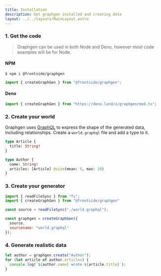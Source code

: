 ```yaml
---
title: Installation
description: Get graphgen installed and creating data
layout: ../../layouts/MainLayout.astro
---
```


### 1. Get the code

> Graphgen can be used in both Node and Deno, however most code examples will be
> for Node.

#### NPM

``` shellsession
$ npm i @frontside/graphgen
```

```typescript
import { createGraphGen } from "@frontside/graphgen";
```

#### Deno

```typescript
import { createGraphGen } from "https://deno.land/x/graphgen/mod.ts";
```

### 2. Create your world

Graphgen uses [GraphQL](https://graphql.org) to express the shape of the
generated data, including relationships. Create a `world.graphql` file and add a
type to it.

``` graphql
type Article {
  title: String!
}

type Author {
  name: String!
  articles: [Article] @size(mean: 5, max: 20)
}
```

### 3. Create your generator

``` javascript
import { readFileSync } from "fs";
import { createGraphGen } from "@frontside/graphgen"

const source = readFileSync("./world.graphql");

const graphgen = createGraphGen({
  source,
  sourcename: "world.graphql"
});
```

### 4. Generate realistic data

``` javascript
let author = graphgen.create("Author");
for (let article of author.articles) {
  console.log(`${author.name} wrote ${article.title}`);
}
```
